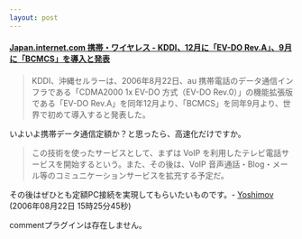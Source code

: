 ```yaml
---
layout: post
---
```

<h4><a href="http://japan.internet.com/allnet/20060822/5.html?rss">Japan.internet.com 携帯・ワイヤレス - KDDI、12月に「EV-DO Rev.A」、9月に「BCMCS」を導入と発表</a></h4>
<blockquote><p>KDDI、沖縄セルラーは、2006年8月22日、au 携帯電話のデータ通信インフラである「CDMA2000 1x EV-DO 方式（EV-DO Rev.0）」の機能拡張版である「EV-DO Rev.A」を同年12月より、「BCMCS」を同年9月より、世界で初めて導入すると発表した。</p>
</blockquote>
<p>いよいよ携帯データ通信定額か？と思ったら、高速化だけですか。<blockquote><p>この技術を使ったサービスとして、まずは VoIP を利用したテレビ電話サービスを開始するという。また、その後は、VoIP 音声通話・Blog・メール等のコミュニケーションサービスを拡充する予定だ。</p>
</blockquote>
その後はぜひとも定額PC接続を実現してもらいたいものです。- <a href="/?page=Yoshimov" class="wikipage">Yoshimov</a> (2006年08月22日 15時25分45秒)</p>
<p><span class="error">commentプラグインは存在しません。</span> </p>
